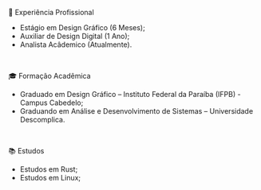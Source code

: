 💼 Experiência Profissional

- Estágio em Design Gráfico (6 Meses);
- Auxiliar de Design Digital (1 Ano);
- Analista Acâdemico (Atualmente).
<br>

🎓 Formação Acadêmica

- Graduado em Design Gráfico – Instituto Federal da Paraíba (IFPB) - Campus Cabedelo;
- Graduando em Análise e Desenvolvimento de Sistemas – Universidade Descomplica.
<br>

📚 Estudos

- Estudos em Rust;
- Estudos em Linux;

<br>
